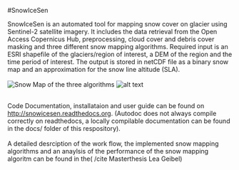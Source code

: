 #SnowIceSen

SnowIceSen is an automated tool for mapping snow cover on glacier using Sentinel-2 satellite imagery. It includes the data retrieval from the Open Access Copernicus Hub, preprocessing, cloud cover and debris cover masking and three different snow mapping algorithms.
Required input is an ESRI shapefile of the glaciers/region of interest, a DEM of the region and the time period of interest. The output is stored in netCDF file as a binary snow map and an approximation for the snow line altitude (SLA). \
\
![Snow Map of the three algorithms](https://github.com/lgeibel/snowicesen/tree/master/PLOTS/Results_Rhone.png "Snow Map of the three algorithms in SnowIceSen on a Scene of Rhone Glacier, Switzerland")
![alt text](https://github.com/lgeibel/snowicesen/tree/master/PLOTS/Results_Rhone.png)

\
Code Documentation, installataion and user guide can be found on http://snowicesen.readthedocs.org. (Autodoc does not always compile correctly on readthedocs, a locally compilable documentation can be found in the docs/ folder of this respository). \
\
A detailed desrciption of the work flow, the implemented snow mapping algorithms and an anaylsis of the performance of the snow mapping algoritm can be found in the( /cite Masterthesis Lea Geibel)
